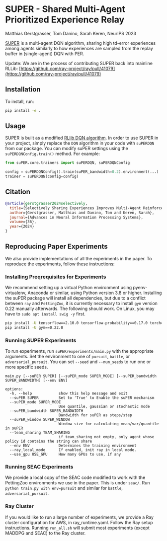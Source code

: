# SUPER - Shared Multi-Agent Prioritized Experience Relay

Matthias Gerstgrasser, Tom Danino, Sarah Keren, NeurIPS 2023

[SUPER](https://arxiv.org/abs/2311.00865) is a multi-agent DQN algorithm, sharing high td-error experiences among agents similarly to how experiences are sampled from the replay buffer in (single-agent) DQN with PER.

Update: We are in the process of contributing SUPER back into mainline RLLib: [https://github.com/ray-project/ray/pull/41079](https://github.com/ray-project/ray/pull/41079)

## Installation

To install, run:

  ```bash
  pip install -e .
  ```

## Usage

SUPER is built as a modified [RLlib DQN algorithm](https://docs.ray.io/en/latest/rllib/rllib-algorithms.html#dqn). In order to use SUPER in your project, simply replace the `DQN` algorithm in your code with `suPERDQN` from our package. You can modify suPER settings using the `suPERDQNConfig.train()` method. For example:
  
  ```python
  from suPER.core.trainers import suPERDQN, suPERDQNConfig

  config = suPERDQNConfig().train(suPER_bandwidth=0.2).environment(...)
  trainer = suPERDQN(config=config)
  ```

## Citation

```bibtex
@article{gerstgrasser2024selectively,
  title={Selectively Sharing Experiences Improves Multi-Agent Reinforcement Learning},
  author={Gerstgrasser, Matthias and Danino, Tom and Keren, Sarah},
  journal={Advances in Neural Information Processing Systems},
  volume={36},
  year={2024}
}
```

## Reproducing Paper Experiments

We also provide implementations of all the experiments in the paper. To reproduce the experiments, follow these instructions:

### Installing Preqrequisites for Experiments

We recommend setting up a virtual Python environment using pyenv-virtualenv, Anaconda or similar, using Python version 3.8 or higher.
Installing the suPER package will install all dependencies, but due to a conflict between `ray` and `PettingZoo`, it is currently necessary
to install `gym` version 0.22 manually afterwards. The following should work. On Linux, you may have to `sudo apt install swig -y` first.

```bash
pip install -U tensorflow==2.10.0 tensorflow-probability==0.17.0 torch==1.12.1 wandb 'pettingzoo[magent,sisl]==1.20.1' supersuit==3.5.0
pip install -U gym==0.22.0
```

### Running SUPER Experiments

To run experiments, run `suPER/experiments/main.py` with the appropriate arguments. Set the environment to one of `pursuit`, `battle`, or `adversarial_pursuit`. You can set `--seed` and `--num_seeds` to run one or more specific seeds.

```{bash}
main.py [--suPER SUPER] [--suPER_mode SUPER_MODE] [--suPER_bandwidth SUPER_BANDWIDTH] [--env ENV] 

options:
  -h, --help            show this help message and exit
  --suPER SUPER         Set to 'True' to Enable the suPER mechanism
  --suPER_mode SUPER_MODE
                        Use quantile, gaussian or stochastic mode
  --suPER_bandwidth SUPER_BANDWIDTH
                        Bandwidth for suPER as steps/step
  --suPER_window SUPER_WINDOW
                        Window size for calculating mean/var/quantile in suPER
  --team_sharing TEAM_SHARING
                        if team_sharing not empty, only agent whose policy id contains the string can share
  --env ENV             Determines the training environment
  --ray_local_mode      If enabled, init ray in local mode.
  --use_gpu USE_GPU     How many GPUs to use, if any
```

### Running SEAC Experiments

We provide a local copy of the SEAC code modified to work with the PettingZoo environments we use in the paper. This is under `seac/`. Run `python train.py with env=pursuit` and similar for `battle`, `adversarial_pursuit`.

### Ray Cluster

If you would like to run a large number of experiments, we provide a Ray cluster configuration for AWS, in ray_runtime.yaml. Follow the Ray setup instructions. Running `run_all.sh` will submit most experiments (except MADDPG and SEAC) to the Ray cluster.
